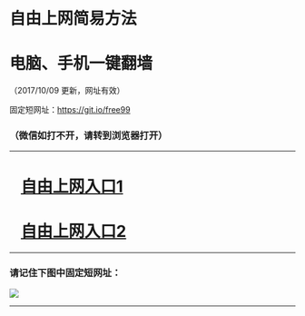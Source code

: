 ﻿# 自由上网简易方法

# 电脑、手机一键翻墙

（2017/10/09 更新，网址有效）

固定短网址：https://git.io/free99

### （微信如打不开，请转到浏览器打开）


***





# &nbsp;&nbsp; <a href="http://ft3124215512.fwq-tz-1001.info/fwqtz01.html?t=100900115528 " target="_blank">自由上网入口1</a>
# &nbsp;&nbsp; <a href="http://ft1798013060.fwq-tz-1002.info/fwqtz02.html?t=100900122234 " target="_blank">自由上网入口2</a>
***

### 请记住下图中固定短网址：

<img src="https://s3-us-west-2.amazonaws.com/fwq-1001/yjfq-20170905okok.png" /> 


***

